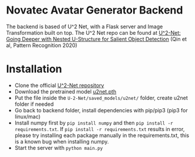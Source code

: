 # Novatec Avatar Generator Backend

The backend is based of U^2 Net, with a Flask server and Image Transformation built on top. The U^2 Net repo can be found at [U^2-Net: Going Deeper with Nested U-Structure for Salient Object Detection](https://github.com/NathanUA/U-2-Net) (Qin et al, Pattern Recognition 2020)

# Installation

- Clone the official [U^2-Net repository](https://github.com/NathanUA/U-2-Net)
- Download the pretrained model [u2net.pth](https://drive.google.com/file/d/1ao1ovG1Qtx4b7EoskHXmi2E9rp5CHLcZ/view)
- Put the file inside the `U-2-Net/saved_models/u2net/` folder, create u2net folder if needed
- Go back to backend folder, install dependencies with pip/pip3  (pip3 for linux/mac)
- Install numpy first by `pip install numpy` and then `pip install -r requirements.txt`. If `pip install -r requirements.txt` results in error, please try installing each package manually in the requirements.txt, this is a known bug when installing numpy.
- Start the server with `python main.py`
